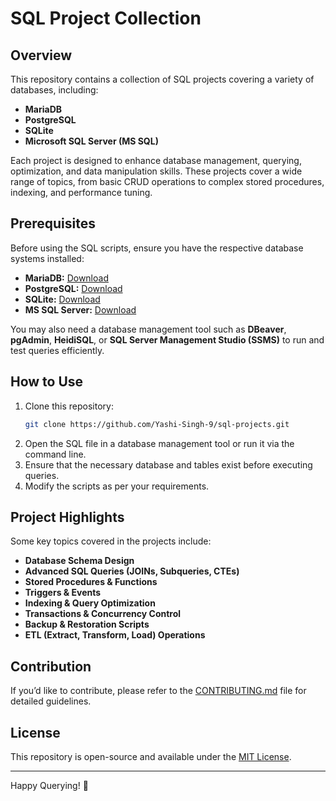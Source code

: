 # SQL Project Collection

## Overview
This repository contains a collection of SQL projects covering a variety of databases, including:
- **MariaDB**
- **PostgreSQL**
- **SQLite**
- **Microsoft SQL Server (MS SQL)**

Each project is designed to enhance database management, querying, optimization, and data manipulation skills. These projects cover a wide range of topics, from basic CRUD operations to complex stored procedures, indexing, and performance tuning.

## Prerequisites
Before using the SQL scripts, ensure you have the respective database systems installed:
- **MariaDB:** [Download](https://mariadb.org/download/)
- **PostgreSQL:** [Download](https://www.postgresql.org/download/)
- **SQLite:** [Download](https://www.sqlite.org/download.html)
- **MS SQL Server:** [Download](https://www.microsoft.com/en-us/sql-server/sql-server-downloads)

You may also need a database management tool such as **DBeaver**, **pgAdmin**, **HeidiSQL**, or **SQL Server Management Studio (SSMS)** to run and test queries efficiently.

## How to Use
1. Clone this repository:
   ```sh
   git clone https://github.com/Yashi-Singh-9/sql-projects.git
   ```
2. Open the SQL file in a database management tool or run it via the command line.
3. Ensure that the necessary database and tables exist before executing queries.
4. Modify the scripts as per your requirements.

## Project Highlights
Some key topics covered in the projects include:
- **Database Schema Design**
- **Advanced SQL Queries (JOINs, Subqueries, CTEs)**
- **Stored Procedures & Functions**
- **Triggers & Events**
- **Indexing & Query Optimization**
- **Transactions & Concurrency Control**
- **Backup & Restoration Scripts**
- **ETL (Extract, Transform, Load) Operations**

## Contribution
If you’d like to contribute, please refer to the [CONTRIBUTING.md](CONTRIBUTING.md) file for detailed guidelines.

## License
This repository is open-source and available under the [MIT License](LICENSE).

---

Happy Querying! 🚀
